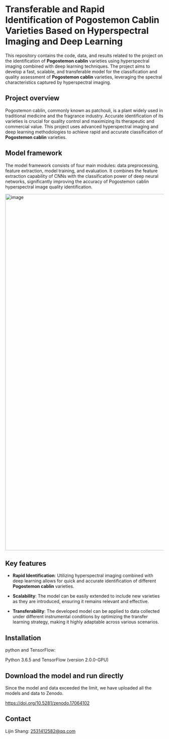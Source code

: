 # Transferable and Rapid Identification of Pogostemon Cablin Varieties Based on Hyperspectral Imaging and Deep Learning

This repository contains the code, data, and results related to the project on the identification of **Pogostemon cablin** varieties using hyperspectral imaging combined with deep learning techniques. The project aims to develop a fast, scalable, and transferable model for the classification and quality assessment of **Pogostemon cablin** varieties, leveraging the spectral characteristics captured by hyperspectral imaging.

## Project overview
Pogostemon cablin, commonly known as patchouli, is a plant widely used in traditional medicine and the fragrance industry. Accurate identification of its varieties is crucial for quality control and maximizing its therapeutic and commercial value. This project uses advanced hyperspectral imaging and deep learning methodologies to achieve rapid and accurate classification of **Pogostemon cablin** varieties.

## Model framework

The model framework consists of four main modules: data preprocessing, feature extraction, model training, and evaluation. It combines the feature extraction capability of CNNs with the classification power of deep neural networks, significantly improving the accuracy of Pogostemon cablin hyperspectral image quality identification.

<img width="1106" height="1129" alt="image" src="https://github.com/user-attachments/assets/7f2a9e0d-9b5b-46a3-ada9-7177e531cfc7" />


## Key features

- **Rapid Identification**: Utilizing hyperspectral imaging combined with deep learning allows for quick and accurate identification of different **Pogostemon cablin** varieties.
  
- **Scalability**: The model can be easily extended to include new varieties as they are introduced, ensuring it remains relevant and effective.

- **Transferability**: The developed model can be applied to data collected under different instrumental conditions by optimizing the transfer learning strategy, making it highly adaptable across various scenarios.

## Installation

python and TensorFlow:

Python 3.6.5 and TensorFlow (version 2.0.0-GPU)

## Download the model and run directly

Since the model and data exceeded the limit, we have uploaded all the models and data to Zenodo.

https://doi.org/10.5281/zenodo.17064102

## Contact

Lijin Shang: 2531412582@qq.com
